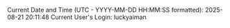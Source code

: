 Current Date and Time (UTC - YYYY-MM-DD HH:MM:SS formatted): 2025-08-21 20:11:48
Current User's Login: luckyaiman
